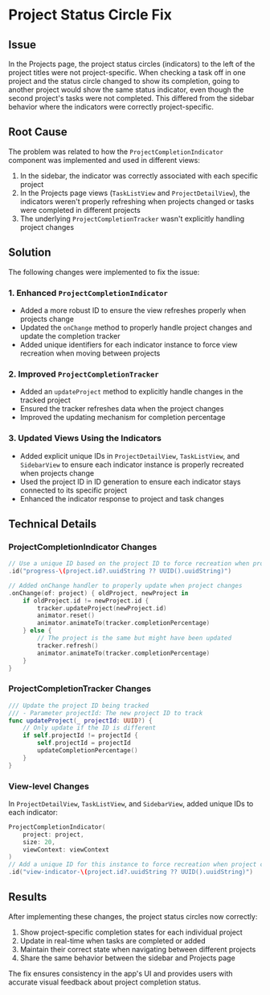 # Project Status Circle Fix

## Issue
In the Projects page, the project status circles (indicators) to the left of the project titles were not project-specific. When checking a task off in one project and the status circle changed to show its completion, going to another project would show the same status indicator, even though the second project's tasks were not completed. This differed from the sidebar behavior where the indicators were correctly project-specific.

## Root Cause
The problem was related to how the `ProjectCompletionIndicator` component was implemented and used in different views:

1. In the sidebar, the indicator was correctly associated with each specific project
2. In the Projects page views (`TaskListView` and `ProjectDetailView`), the indicators weren't properly refreshing when projects changed or tasks were completed in different projects
3. The underlying `ProjectCompletionTracker` wasn't explicitly handling project changes

## Solution
The following changes were implemented to fix the issue:

### 1. Enhanced `ProjectCompletionIndicator`
- Added a more robust ID to ensure the view refreshes properly when projects change
- Updated the `onChange` method to properly handle project changes and update the completion tracker
- Added unique identifiers for each indicator instance to force view recreation when moving between projects

### 2. Improved `ProjectCompletionTracker`
- Added an `updateProject` method to explicitly handle changes in the tracked project
- Ensured the tracker refreshes data when the project changes
- Improved the updating mechanism for completion percentage

### 3. Updated Views Using the Indicators
- Added explicit unique IDs in `ProjectDetailView`, `TaskListView`, and `SidebarView` to ensure each indicator instance is properly recreated when projects change
- Used the project ID in ID generation to ensure each indicator stays connected to its specific project
- Enhanced the indicator response to project and task changes

## Technical Details

### ProjectCompletionIndicator Changes
```swift
// Use a unique ID based on the project ID to force recreation when project changes
.id("progress-\(project.id?.uuidString ?? UUID().uuidString)")

// Added onChange handler to properly update when project changes
.onChange(of: project) { oldProject, newProject in
    if oldProject.id != newProject.id {
        tracker.updateProject(newProject.id)
        animator.reset()
        animator.animateTo(tracker.completionPercentage)
    } else {
        // The project is the same but might have been updated
        tracker.refresh()
        animator.animateTo(tracker.completionPercentage)
    }
}
```

### ProjectCompletionTracker Changes
```swift
/// Update the project ID being tracked
/// - Parameter projectId: The new project ID to track
func updateProject(_ projectId: UUID?) {
    // Only update if the ID is different
    if self.projectId != projectId {
        self.projectId = projectId
        updateCompletionPercentage()
    }
}
```

### View-level Changes
In `ProjectDetailView`, `TaskListView`, and `SidebarView`, added unique IDs to each indicator:

```swift
ProjectCompletionIndicator(
    project: project,
    size: 20,
    viewContext: viewContext
)
// Add a unique ID for this instance to force recreation when project changes
.id("view-indicator-\(project.id?.uuidString ?? UUID().uuidString)")
```

## Results
After implementing these changes, the project status circles now correctly:
1. Show project-specific completion states for each individual project
2. Update in real-time when tasks are completed or added
3. Maintain their correct state when navigating between different projects
4. Share the same behavior between the sidebar and Projects page

The fix ensures consistency in the app's UI and provides users with accurate visual feedback about project completion status.
